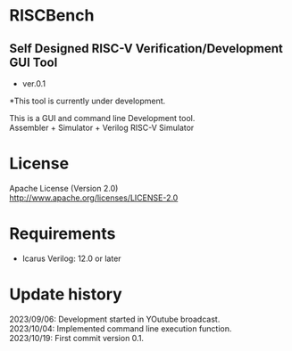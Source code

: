 RISCBench  
=============================
## Self Designed RISC-V Verification/Development GUI Tool

- ver.0.1

 *This tool is currently under development.  

This is a GUI and command line Development tool.  
Assembler + Simulator + Verilog RISC-V Simulator  

 License
========================================

Apache License (Version 2.0)  
http://www.apache.org/licenses/LICENSE-2.0  

# Requirements

- Icarus Verilog: 12.0 or later


Update history
======================================
2023/09/06:  Development started in YOutube broadcast.  
2023/10/04:  Implemented command line execution function.  
2023/10/19:  First commit version 0.1.  